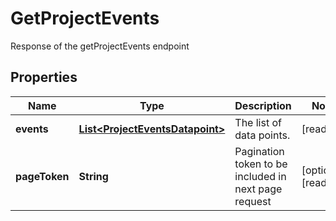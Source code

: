 

# GetProjectEvents

Response of the getProjectEvents endpoint

## Properties

| Name | Type | Description | Notes |
|------------ | ------------- | ------------- | -------------|
|**events** | [**List&lt;ProjectEventsDatapoint&gt;**](ProjectEventsDatapoint.md) | The list of data points. |  [readonly] |
|**pageToken** | **String** | Pagination token to be included in next page request |  [optional] [readonly] |



